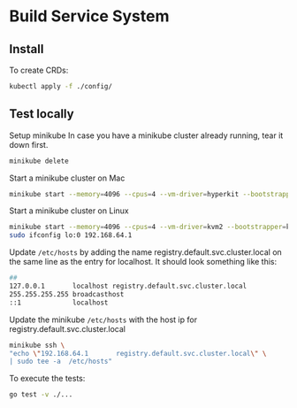 # Build Service System

## Install

To create CRDs:
```bash
kubectl apply -f ./config/
```

## Test locally

Setup minikube
In case you have a minikube cluster already running, tear it down first.
```bash
minikube delete
```

Start a minikube cluster on Mac
```bash
minikube start --memory=4096 --cpus=4 --vm-driver=hyperkit --bootstrapper=kubeadm --insecure-registry "registry.default.svc.cluster.local:5000"
```

Start a minikube cluster on Linux
```bash
minikube start --memory=4096 --cpus=4 --vm-driver=kvm2 --bootstrapper=kubeadm --insecure-registry "registry.default.svc.cluster.local:5000"
sudo ifconfig lo:0 192.168.64.1
```

Update `/etc/hosts` by adding the name registry.default.svc.cluster.local on the same line as the entry for localhost. It should look something like this:
```bash
##
127.0.0.1       localhost registry.default.svc.cluster.local
255.255.255.255 broadcasthost
::1             localhost
```

Update the minikube `/etc/hosts` with the host ip for registry.default.svc.cluster.local
 ```bash
minikube ssh \
"echo \"192.168.64.1       registry.default.svc.cluster.local\" \
| sudo tee -a  /etc/hosts"
```

To execute the tests:
```bash
go test -v ./...
```